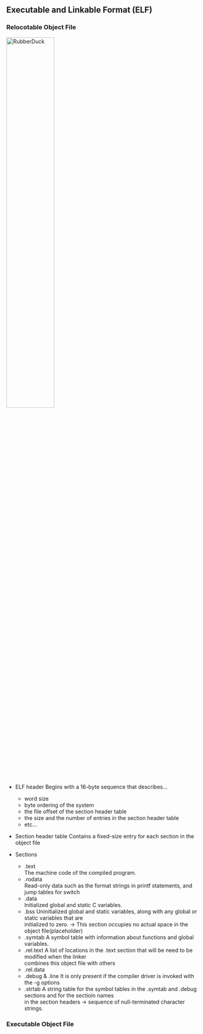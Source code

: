 ## Executable and Linkable Format (ELF)

### Relocotable Object File

<img src="https://user-images.githubusercontent.com/62104730/80202863-38232b00-8661-11ea-8480-2591fbcd7af2.jpg" width="50%" height="50%" title="Relocatable Object File Format" alt="RubberDuck"></img>

* ELF header
Begins with a 16-byte sequence that describes...
  + word size
  + byte ordering of the system
  + the file offset of the section header table
  + the size and the number of entries in the section header table
  + etc...
  
* Section header table
Contains a fixed-size entry for each section in the object file

* Sections
  + .text   
    The machine code of the compiled program.
  + .rodata   
    Read-only data such as the format strings in printf statements, and jump tables for switch
  + .data   
    Initialized global and static C variables.
  + .bss
    Uninitialized global and static variables, along with any global or static variables that are   
    initialized to zero. -> This section occupies no actual space in the object file(placeholder)
  + .symtab
    A symbol table with information about functions and global variables. 
  + .rel.text
    A list of locations in the .text section that will be need to be modified when the linker   
    combines this object file with others
  + .rel.data
  + .debug & .line
    It is only present if the compiler driver is invoked with the -g options
  + .strtab
    A string table for the symbol tables in the .symtab and .debug sections and for the sectioin names    
    in the section headers -> sequence of null-terminated character strings.
    
### Executable Object File

